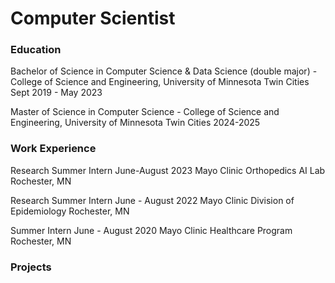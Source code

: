 # Computer Scientist

### Education
Bachelor of Science in Computer Science & Data Science (double major) - College of Science and Engineering, University of Minnesota Twin Cities   Sept 2019 - May 2023

Master of Science in Computer Science - College of Science and Engineering, University of Minnesota Twin Cities   2024-2025

### Work Experience
Research Summer Intern   June-August 2023
Mayo Clinic Orthopedics AI Lab   Rochester, MN

Research Summer Intern     June - August 2022
Mayo Clinic Division of Epidemiology   Rochester, MN

Summer Intern            June - August 2020
Mayo Clinic Healthcare Program    Rochester, MN

### Projects
